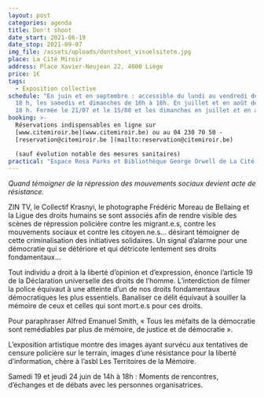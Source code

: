 ```yaml
---
layout: post
categories: agenda
title: Don't shoot
date_start: 2021-06-19
date_stop: 2021-09-07
img_file: /assets/uploads/dontshoot_visuelsitetm.jpg
place: La Cité Miroir
address: Place Xavier-Neujean 22, 4000 Liège
price: 1€
tags:
  - Exposition collective
schedule: "En juin et en septembre : accessible du lundi au vendredi de 9 h à
  18 h, les samedis et dimanches de 10h à 18h. En juillet et en août de 10 h à
  18 h. Fermée le 21/07 et le 15/08 et les dimanches en juillet et en août."
booking: >-
  Réservations indispensables en ligne sur
  ­­[www.citemiroir.be](www.citemiroir.be) ou au 04 230 70 50 -
  [reservation@citemiroir.be ](mailto:reservation@citemiroir.be)

  (sauf évolution notable des mesures sanitaires)
practical: "Espace Rosa Parks et Bibliothèque George Orwell de La Cité Miroir, "
---
```

*Quand témoigner de la répression des mouvements sociaux devient acte de résistance.*

ZIN TV, le Collectif Krasnyi, le photographe Frédéric Moreau de Bellaing et la Ligue des droits humains se sont associés afin de rendre visible des scènes de répression policière contre les migrant.e.s, contre les mouvements sociaux et contre les citoyen.ne.s… désirant témoigner de cette criminalisation des initiatives solidaires. Un signal d’alarme pour une démocratie qui se détériore et qui détricote lentement ses droits fondamentaux…

Tout individu a droit à la liberté d’opinion et d’expression, énonce l’article 19 de la Déclaration universelle des droits de l’homme. L’interdiction de filmer la police équivaut à une atteinte d’un de nos droits fondamentaux démocratiques les plus essentiels. Banaliser ce délit équivaut à souiller la mémoire de ceux et celles qui sont mort.e.s pour ces droits.

Pour paraphraser Alfred Emanuel Smith, « Tous les méfaits de la démocratie sont remédiables par plus de mémoire, de justice et de démocratie ».

L’exposition artistique montre des images ayant survécu aux tentatives de censure policière sur le terrain, images d’une résistance pour la liberté d’information, chère à l’asbl Les Territoires de la Mémoire.

Samedi 19 et jeudi 24 juin de 14h à 18h : Moments de rencontres, 
d’échanges et de débats avec les personnes organisatrices.